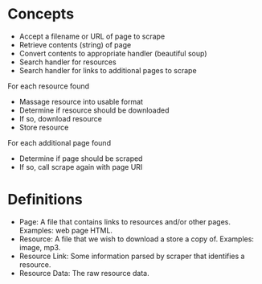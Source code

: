 Concepts
========

- Accept a filename or URL of page to scrape
- Retrieve contents (string) of page
- Convert contents to appropriate handler (beautiful soup)
- Search handler for resources
- Search handler for links to additional pages to scrape

For each resource found
- Massage resource into usable format
- Determine if resource should be downloaded
- If so, download resource
- Store resource

For each additional page found
- Determine if page should be scraped
- If so, call scrape again with page URI

Definitions
===========

- Page: A file that contains links to resources and/or other pages. Examples: web page HTML.
- Resource: A file that we wish to download a store a copy of. Examples: image, mp3.
- Resource Link: Some information parsed by scraper that identifies a resource.
- Resource Data: The raw resource data.
